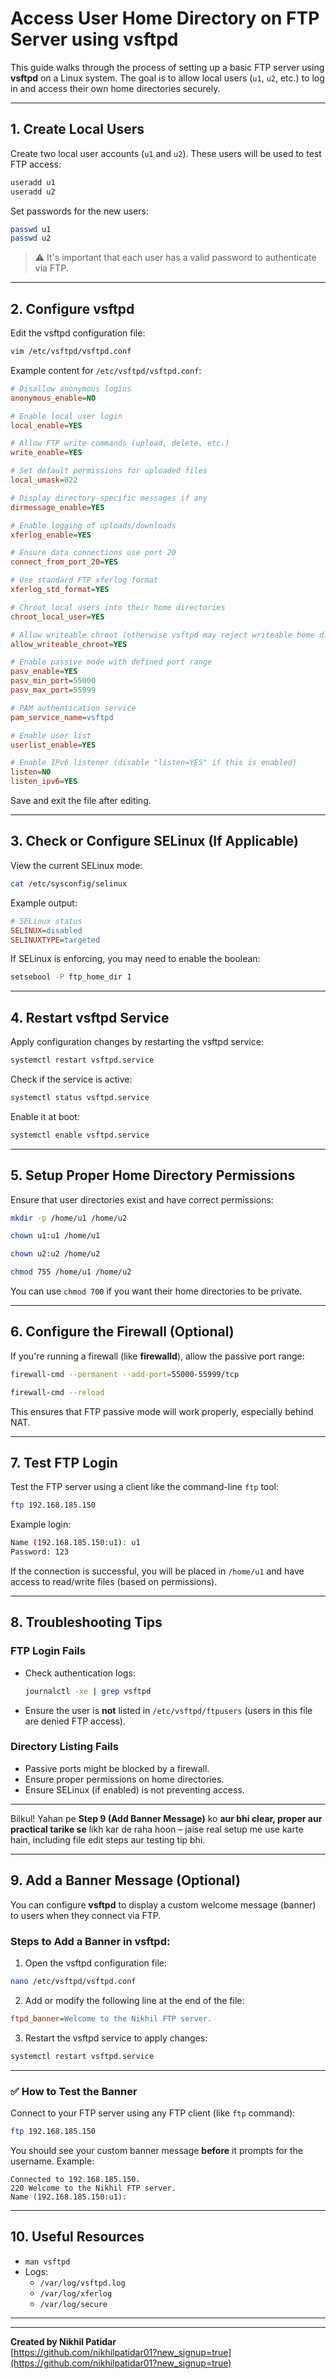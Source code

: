
# Access User Home Directory on FTP Server using vsftpd

This guide walks through the process of setting up a basic FTP server using **vsftpd** on a Linux system. The goal is to allow local users (`u1`, `u2`, etc.) to log in and access their own home directories securely.

---

## 1. Create Local Users

Create two local user accounts (`u1` and `u2`). These users will be used to test FTP access:

```bash
useradd u1
useradd u2
```

Set passwords for the new users:

```bash
passwd u1
passwd u2
```

> ⚠️ It's important that each user has a valid password to authenticate via FTP.

---

## 2. Configure vsftpd

Edit the vsftpd configuration file:

```bash
vim /etc/vsftpd/vsftpd.conf
```

Example content for `/etc/vsftpd/vsftpd.conf`:

```ini
# Disallow anonymous logins
anonymous_enable=NO

# Enable local user login
local_enable=YES

# Allow FTP write commands (upload, delete, etc.)
write_enable=YES

# Set default permissions for uploaded files
local_umask=022

# Display directory-specific messages if any
dirmessage_enable=YES

# Enable logging of uploads/downloads
xferlog_enable=YES

# Ensure data connections use port 20
connect_from_port_20=YES

# Use standard FTP xferlog format
xferlog_std_format=YES

# Chroot local users into their home directories
chroot_local_user=YES

# Allow writeable chroot (otherwise vsftpd may reject writeable home dirs)
allow_writeable_chroot=YES

# Enable passive mode with defined port range
pasv_enable=YES
pasv_min_port=55000
pasv_max_port=55999

# PAM authentication service
pam_service_name=vsftpd

# Enable user list
userlist_enable=YES

# Enable IPv6 listener (disable "listen=YES" if this is enabled)
listen=NO
listen_ipv6=YES
```

Save and exit the file after editing.

---

## 3. Check or Configure SELinux (If Applicable)

View the current SELinux mode:

```bash
cat /etc/sysconfig/selinux
```

Example output:

```ini
# SELinux status
SELINUX=disabled
SELINUXTYPE=targeted
```

If SELinux is enforcing, you may need to enable the boolean:

```bash
setsebool -P ftp_home_dir 1
```

---

## 4. Restart vsftpd Service

Apply configuration changes by restarting the vsftpd service:

```bash
systemctl restart vsftpd.service
```

Check if the service is active:

```bash
systemctl status vsftpd.service
```

Enable it at boot:

```bash
systemctl enable vsftpd.service
```

---

## 5. Setup Proper Home Directory Permissions

Ensure that user directories exist and have correct permissions:

```bash
mkdir -p /home/u1 /home/u2
```
```bash
chown u1:u1 /home/u1
```
```bash
chown u2:u2 /home/u2
```
```bash
chmod 755 /home/u1 /home/u2
```

You can use `chmod 700` if you want their home directories to be private.

---

## 6. Configure the Firewall (Optional)

If you're running a firewall (like **firewalld**), allow the passive port range:

```bash
firewall-cmd --permanent --add-port=55000-55999/tcp
```
```bash
firewall-cmd --reload
```

This ensures that FTP passive mode will work properly, especially behind NAT.

---

## 7. Test FTP Login

Test the FTP server using a client like the command-line `ftp` tool:

```bash
ftp 192.168.185.150
```

Example login:

```bash
Name (192.168.185.150:u1): u1
Password: 123
```

If the connection is successful, you will be placed in `/home/u1` and have access to read/write files (based on permissions).

---

## 8. Troubleshooting Tips

### FTP Login Fails

- Check authentication logs:

  ```bash
  journalctl -xe | grep vsftpd
  ```

- Ensure the user is **not** listed in `/etc/vsftpd/ftpusers` (users in this file are denied FTP access).

### Directory Listing Fails

- Passive ports might be blocked by a firewall.
- Ensure proper permissions on home directories.
- Ensure SELinux (if enabled) is not preventing access.

---

Bilkul! Yahan pe **Step 9 (Add Banner Message)** ko **aur bhi clear, proper aur practical tarike se** likh kar de raha hoon – jaise real setup me use karte hain, including file edit steps aur testing tip bhi.

---

## 9. Add a Banner Message (Optional)

You can configure **vsftpd** to display a custom welcome message (banner) to users when they connect via FTP.

### Steps to Add a Banner in vsftpd:

1. Open the vsftpd configuration file:

```bash
nano /etc/vsftpd/vsftpd.conf
```

2. Add or modify the following line at the end of the file:

```ini
ftpd_banner=Welcome to the Nikhil FTP server.
```

3. Restart the vsftpd service to apply changes:

```bash
systemctl restart vsftpd.service
```

---

### ✅ How to Test the Banner

Connect to your FTP server using any FTP client (like `ftp` command):

```bash
ftp 192.168.185.150
```

You should see your custom banner message **before** it prompts for the username. Example:

```text
Connected to 192.168.185.150.
220 Welcome to the Nikhil FTP server.
Name (192.168.185.150:u1):
```

---

## 10. Useful Resources

- `man vsftpd`
- Logs:
  - `/var/log/vsftpd.log`
  - `/var/log/xferlog`
  - `/var/log/secure`

---
---

**Created by Nikhil Patidar**  
[https://github.com/nikhilpatidar01?new_signup=true](https://github.com/nikhilpatidar01?new_signup=true)
